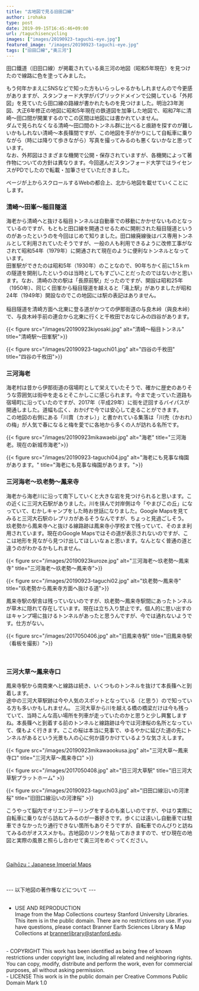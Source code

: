 ```yaml
---
title: "古地図で見る旧田口線"
author: irohaka
type: post
date: 2019-09-15T16:45:46+09:00
url: /taguchisencycling
images: ["images/20190923-taguchi-eye.jpg"]
featured_image: "/images/20190923-taguchi-eye.jpg"
tags: ["旧田口線","奥三河"]
---
```


田口鐵道（旧田口線）が掲載されている奥三河の地図（昭和5年現在）を見つけたので線路に色を塗ってみました。
<!--more-->

もう何年かまえにSNSなどで知った方もいらっしゃるかもしれませんので今更感がありますが、スタンフォード大学がパブリックドメインで公開している「外邦図」を見ていたら田口線の路線が書かれたものを見つけました。明治23年測図、大正6年修正の地図に昭和5年現在の鉄道図を加筆した地図で、昭和7年に清崎〜田口間が開業するのでこの区間は地図には書かれていません。  
ダムで見られなくなる清崎〜田口間のトンネル群に比べると痕跡を探すのが難しいかもしれない清崎〜本長篠間ですが、この地図を手がかりにして自転車に乗りながら（時には降りて歩きながら）写真を撮ってみるのも悪くないかなと思っています。  
なお、外邦図はさまざまな機関で公開・保存されていますが、各機関によって著作物についての方針は異なります。今回選んだスタンフォード大学ではライセンスがPDでしたので転載・加筆させていただきました。

ページが上からスクロールするWebの都合上、北から地図を載せていくことにします。
<br>

### 清崎〜田峯〜稲目隧道
海老から清崎へと抜ける稲目トンネルは自動車での移動にかかせないものとなっているのですが、もともと田口線を開通させるために開削された稲目隧道というのがあったというのを今回はじめて知りました。田口線廃線後はバス専用トンネルとして利用されていたそうですが、一般の人も利用できるように改修工事がなされて昭和54年（1979年）に開通されて現在のように便利なトンネルとなっています。  
田峯駅ができたのは昭和5年（1930年）のことなので、90年ちかく前に1.5ｋｍの隧道を開削したというのは当時としてもすごいことだったのではないかと思います。なお、清崎の次の駅は「長原前駅」だったのですが、開設は昭和25年（1950年）、同じく田峯から稲目隧道を越えると「滝上駅」がありましたが昭和24年（1949年）開設なのでこの地図には駅の表記はありません。  
<br>
稲目隧道を清崎方面へ北東に登る道がかつての伊那街道の与良木峠（與良木峠）で、与良木峠手前の連合から北東に行くと千枚田でおなじみの四谷があります。

{{< figure src="/images/20190923kiyosaki.jpg" alt="清崎〜稲目トンネル" title="清崎駅〜田峯駅">}} 

{{< figure src="/images/20190923-taguchi01.jpg" alt="四谷の千枚田" title="四谷の千枚田">}} 


### 三河海老
海老村は昔から伊那街道の宿場町として栄えていたそうで、確かに歴史のありそうな雰囲気は街中を走るとそこかしこに感じられます。今まで走っていた道路も宿場町に沿っていたのですが、2017年（平成29年）に街を迂回するバイパスが開通しました。道幅も広く、おかげで今では安心して走ることができます。  
この地図の右側にある「川賣（カオレ）」と書かれている集落は「川売（かおれ）の梅」が人気で春になると梅を愛でに各地から多くの人が訪れる名所です。

{{< figure src="/images/20190923mikawaebi.jpg" alt="海老" title="三河海老。現在の新城市海老">}} 

{{< figure src="/images/20190923-taguchi04.jpg" alt="海老にも見事な梅園があります。" title="海老にも見事な梅園があります。">}} 


### 三河海老〜玖老勢〜鳳来寺
海老から海老川に沿って南下していくと大きな岩を見つけられると思います。この近くに三河大石駅がありました。川を挟んで対岸側は今「やまびこの丘」になっていて、むかしキャンプをした時お世話になりました。Google Mapsを見てみると三河大石駅のレプリカがあるそうなんですが、ちょっと見過ごしそう。  
玖老勢から鳳来寺へと抜ける線路跡は鳳来寺小学校まで残っていて、そのまま利用されています。現在のGoogle Mapsではその道が表示されないのですが、ここは地形を見ながら見つけ出してほしいなぁと思います。なんとなく普通の道と違うのがわかるかもしれません。  

{{< figure src="/images/20190923kuroze.jpg" alt="三河海老〜玖老勢〜鳳来寺" title="三河海老〜玖老勢〜鳳来寺">}} 


{{< figure src="/images/20190923-taguchi02.jpg" alt="玖老勢〜鳳来寺" title="玖老勢から鳳来寺方面へ抜ける道">}} 

鳳来寺駅の駅舎は残っていないのですが、玖老勢〜鳳来寺駅間にあったトンネルが草木に隠れて存在しています。現在は立ち入り禁止です。個人的に思い出すのはキャンプ場に抜けるトンネルがあったと思うんですが、今では通れないようです。仕方がない。

{{< figure src="/images/2017050406.jpg" alt="旧鳳来寺駅" title="旧鳳来寺駅（看板を撮影）">}}

<br>

### 三河大草〜鳳来寺口
鳳来寺駅から南南東へと線路は続き、いくつものトンネルを抜けて本長篠へと到着します。  
途中の三河大草駅跡は今や人気のスポットとなっている（と思う）ので知っている方も多いかもしれません。
三河大草から川を越える橋の橋梁だけは今も残っていて、当時こんな高い場所を列車が走っていたのかと思うと少し興奮しますね。本長篠へと到着する前のトンネルと線路跡は今では河津桜の名所となっていて、僕もよく行きます。ここの桜は本当に見事で、ゆるやかに延びた道の先にトンネルがあるという光景も人の心に何か語りかけているような気さえします。

{{< figure src="/images/20190923mikawaookusa.jpg" alt="三河大草〜鳳来寺口" title="三河大草〜鳳来寺口" >}}

{{< figure src="/images/2017050408.jpg" alt="旧三河大草駅" title="旧三河大草駅プラットホーム" >}}

{{< figure src="/images/20190923-taguchi03.jpg" alt="旧田口線沿いの河津桜" title="旧田口線沿いの河津桜" >}}

こうやって脳内でオリエンテーリングをするのも楽しいのですが、やはり実際に自転車に乗りながら訪ねてみるのが一番好きです。歩くには遠いし自動車では駐車できなかったり通行できない箇所もありそうですが、自転車でのんびりと訪ねてみるのがオススメかも。古地図のリンクを貼っておきますので、ぜひ現在の地図と実際の風景と照らし合わせて奥三河をめぐってください。  

<br>  

[Gaihōzu：Japanese Imperial Maps](https://stanford.maps.arcgis.com/apps/PublicGallery/index.html?appid=1ed3022fc7884690a2f137bce9dfe4fe)

<br>  
&nbsp;  
<br>
--- 以下地図の著作権などについて  ---  

<br>  
&nbsp;

- USE AND REPRODUCTION  
Image from the Map Collections courtesy Stanford University Libraries. This item is in the public domain. There are no restrictions on use. If you have questions, please contact Branner Earth Sciences Library & Map Collections at brannerlibrary@stanford.edu.  
<br>
- COPYRIGHT  
This work has been identified as being free of known restrictions under copyright law, including all related and neighboring rights. You can copy, modify, distribute and perform the work, even for commercial purposes, all without asking permission.  
<br>
- LICENSE  
This work is in the public domain per Creative Commons Public Domain Mark 1.0  
